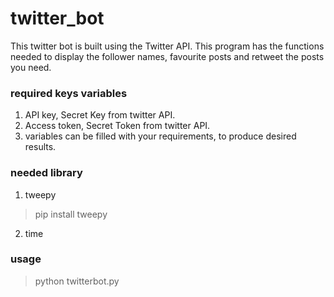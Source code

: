 # twitter_bot
This twitter bot is built using the Twitter API.
This program has the functions needed to display the follower names, favourite posts and retweet the posts you need.

### required keys variables
1. API key, Secret Key from twitter API.
2. Access token, Secret Token from twitter API.
3. variables can be filled with your requirements, to produce desired results.

### needed library
1. tweepy
> pip install tweepy
2. time

### usage
> python twitterbot.py
